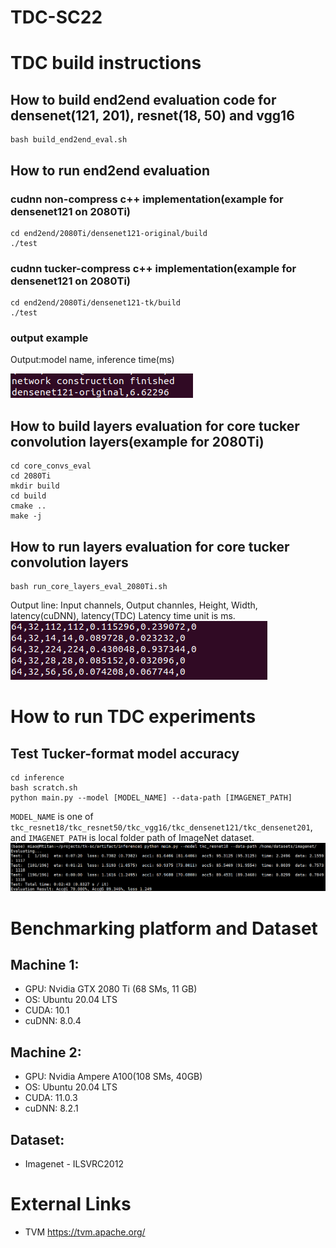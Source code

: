 # TDC-SC22
# TDC build instructions
## How to build end2end evaluation code for densenet(121, 201), resnet(18, 50) and vgg16
    bash build_end2end_eval.sh
## How to run end2end evaluation
### cudnn non-compress c++ implementation(example for densenet121 on 2080Ti)
    cd end2end/2080Ti/densenet121-original/build
    ./test
### cudnn tucker-compress c++ implementation(example for densenet121 on 2080Ti)
    cd end2end/2080Ti/densenet121-tk/build
    ./test
### output example
Output:model name, inference time(ms)

![eval1](https://github.com/black-cat-sheriff/TDC-SC22/blob/master/images/model-performance.png)
    
## How to build layers evaluation for core tucker convolution layers(example for 2080Ti)
    cd core_convs_eval
    cd 2080Ti
    mkdir build
    cd build
    cmake ..
    make -j
## How to run layers evaluation for core tucker convolution layers
    bash run_core_layers_eval_2080Ti.sh
Output line: Input channels, Output channles, Height, Width, latency(cuDNN), latency(TDC)
Latency time unit is ms.
![eval1](https://github.com/black-cat-sheriff/TDC-SC22/blob/master/images/layers_eval.png)
# How to run TDC experiments
## Test Tucker-format model accuracy
    cd inference
    bash scratch.sh
    python main.py --model [MODEL_NAME] --data-path [IMAGENET_PATH]
`MODEL_NAME` is one of `tkc_resnet18/tkc_resnet50/tkc_vgg16/tkc_densenet121/tkc_densenet201`, and `IMAGENET_PATH` is local folder path of ImageNet dataset.
![eval1](https://github.com/black-cat-sheriff/TDC-SC22/blob/master/images/model-eval.png)

# Benchmarking platform and Dataset 

## Machine 1: 
* GPU: Nvidia GTX 2080 Ti (68 SMs, 11 GB)
* OS:  Ubuntu 20.04 LTS
* CUDA: 10.1
* cuDNN: 8.0.4

## Machine 2: 
* GPU: Nvidia Ampere A100(108 SMs, 40GB)
* OS:   Ubuntu 20.04 LTS
* CUDA: 11.0.3
* cuDNN: 8.2.1

## Dataset:
* Imagenet - ILSVRC2012

# External Links
* TVM https://tvm.apache.org/
